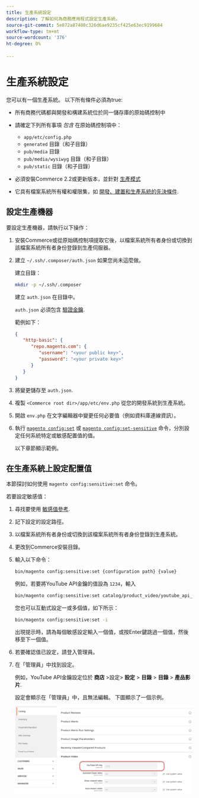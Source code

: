 ```yaml
---
title: 生產系統設定
description: 了解如何為商務應用程式設定生產系統。
source-git-commit: 5e072a87480c326d6ae9235cf425e63ec9199684
workflow-type: tm+mt
source-wordcount: '376'
ht-degree: 0%

---
```



# 生產系統設定

您可以有一個生產系統。 以下所有條件必須為true:

- 所有商務代碼都與開發和構建系統位於同一儲存庫的原始碼控制中
- 請確定下列所有事項 _包含_ 在原始碼控制項中：

   - `app/etc/config.php`
   - `generated` 目錄（和子目錄）
   - `pub/media` 目錄
   - `pub/media/wysiwyg` 目錄（和子目錄）
   - `pub/static` 目錄（和子目錄）

- 必須安裝Commerce 2.2或更新版本，並針對 [生產模式](../bootstrap/application-modes.md#production-mode)
- 它具有檔案系統所有權和權限集，如 [開發、建置和生產系統的先決條件](../deployment/prerequisites.md).

## 設定生產機器

要設定生產機器，請執行以下操作：

1. 安裝Commerce或從原始碼控制項提取它後，以檔案系統所有者身份或切換到該檔案系統所有者身份登錄到生產伺服器。
1. 建立 `~/.ssh/.composer/auth.json` 如果您尚未這麼做。

   建立目錄：

   ```bash
   mkdir -p ~/.ssh/.composer
   ```

   建立 `auth.json` 在目錄中。

   `auth.json` 必須包含 [驗證金鑰](../../installation/prerequisites/authentication-keys.md).

   範例如下：

   ```json
   {
      "http-basic": {
         "repo.magento.com": {
            "username": "<your public key>",
            "password": "<your private key>"
         }
      }
   }
   ```

1. 將變更儲存至 `auth.json`.
1. 複製 `<Commerce root dir>/app/etc/env.php` 從您的開發系統到生產系統。
1. 開啟 `env.php` 在文字編輯器中變更任何必要值（例如資料庫連線資訊）。
1. 執行 [`magento config:set`](../cli/set-configuration-values.md) 或 [`magento config:set-sensitive`](../cli/set-configuration-values.md) 命令，分別設定任何系統特定或敏感配置值的值。

   以下章節顯示範例。

## 在生產系統上設定配置值

本節探討如何使用 `magento config:sensitive:set` 命令。

若要設定敏感值：

1. 尋找要使用 [敏感值參考](../reference/config-reference-sens.md).
1. 記下設定的設定路徑。
1. 以檔案系統所有者身份或切換到該檔案系統所有者身份登錄到生產系統。
1. 更改到Commerce安裝目錄。
1. 輸入以下命令：

   ```bash
   bin/magento config:sensitive:set {configuration path} {value}
   ```

   例如，若要將YouTube API金鑰的值設為 `1234`，輸入

   ```bash
   bin/magento config:sensitive:set catalog/product_video/youtube_api_key 1234
   ```

   您也可以互動式設定一或多個值，如下所示：

   ```bash
   bin/magento config:sensitive:set -i
   ```

   出現提示時，請為每個敏感設定輸入一個值，或按Enter鍵跳過一個值，然後移至下一個值。

1. 若要確認值已設定，請登入管理員。
1. 在「管理員」中找到設定。

   例如，YouTube API金鑰設定位於 **商店** >設定> **設定** > **目錄** > **目錄** > **產品影片**.

   設定會顯示在「管理員」中，且無法編輯。 下圖顯示了一個示例。

   ![管理中的敏感設定](../../assets/configuration/sensitive-set.png)
